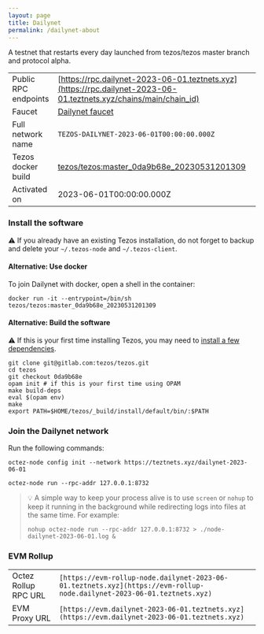 ```yaml
---
layout: page
title: Dailynet
permalink: /dailynet-about
---
```


A testnet that restarts every day launched from tezos/tezos master branch and protocol alpha.

| | |
|-------|---------------------|
| Public RPC endpoints | [https://rpc.dailynet-2023-06-01.teztnets.xyz](https://rpc.dailynet-2023-06-01.teztnets.xyz/chains/main/chain_id)<br/> |
| Faucet | [Dailynet faucet](https://faucet.dailynet-2023-06-01.teztnets.xyz) |
| Full network name | `TEZOS-DAILYNET-2023-06-01T00:00:00.000Z` |
| Tezos docker build | [tezos/tezos:master_0da9b68e_20230531201309](https://hub.docker.com/r/tezos/tezos/tags?page=1&ordering=last_updated&name=master_0da9b68e_20230531201309) |
| Activated on | 2023-06-01T00:00:00.000Z |





### Install the software

⚠️  If you already have an existing Tezos installation, do not forget to backup and delete your `~/.tezos-node` and `~/.tezos-client`.



#### Alternative: Use docker

To join Dailynet with docker, open a shell in the container:

```
docker run -it --entrypoint=/bin/sh tezos/tezos:master_0da9b68e_20230531201309
```

#### Alternative: Build the software

⚠️  If this is your first time installing Tezos, you may need to [install a few dependencies](https://tezos.gitlab.io/introduction/howtoget.html#setting-up-the-development-environment-from-scratch).

```
git clone git@gitlab.com:tezos/tezos.git
cd tezos
git checkout 0da9b68e
opam init # if this is your first time using OPAM
make build-deps
eval $(opam env)
make
export PATH=$HOME/tezos/_build/install/default/bin/:$PATH
```

### Join the Dailynet network

Run the following commands:

```
octez-node config init --network https://teztnets.xyz/dailynet-2023-06-01

octez-node run --rpc-addr 127.0.0.1:8732
```

> 💡 A simple way to keep your process alive is to use `screen` or `nohup` to keep it running in the background while redirecting logs into files at the same time. For example:
>
> ```bash=13
> nohup octez-node run --rpc-addr 127.0.0.1:8732 > ./node-dailynet-2023-06-01.log &
> ```


### EVM Rollup

| | |
|-------|---------------------|
| Octez Rollup RPC URL | `[https://evm-rollup-node.dailynet-2023-06-01.teztnets.xyz](https://evm-rollup-node.dailynet-2023-06-01.teztnets.xyz)` |
| EVM Proxy URL | `[https://evm.dailynet-2023-06-01.teztnets.xyz](https://evm.dailynet-2023-06-01.teztnets.xyz)` |




